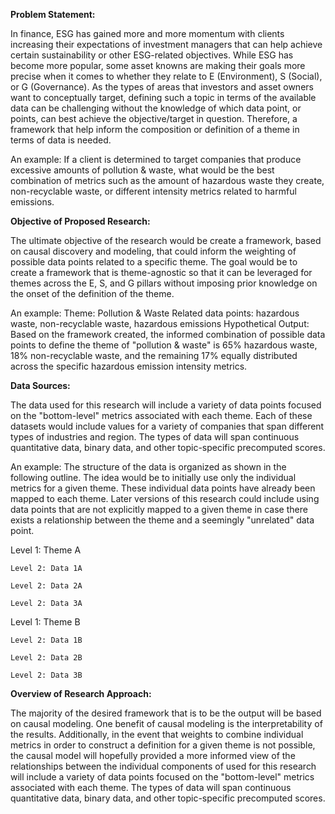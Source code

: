 **Problem Statement:**

In finance, ESG has gained more and more momentum with clients increasing their expectations of investment managers that can help achieve certain sustainability or other ESG-related objectives. While ESG has become more popular, some asset knowns are making their goals more precise when it comes to whether they relate to E (Environment), S (Social), or G (Governance). As the types of areas that investors and asset owners want to conceptually target, defining such a topic in terms of the available data can be challenging without the knowledge of which data point, or points, can best achieve the objective/target in question. Therefore, a framework that help inform the composition or definition of a theme in terms of data is needed.

An example: If a client is determined to target companies that produce excessive amounts of pollution & waste, what would be the best combination of metrics such as the amount of hazardous waste they create, non-recyclable waste, or different intensity metrics related to harmful emissions.

**Objective of Proposed Research:**

The ultimate objective of the research would be create a framework, based on causal discovery and modeling, that could inform the weighting of possible data points related to a specific theme. The goal would be to create a framework that is theme-agnostic so that it can be leveraged for themes across the E, S, and G pillars without imposing prior knowledge on the onset of the definition of the theme.

An example: Theme: Pollution & Waste Related data points: hazardous waste, non-recyclable waste, hazardous emissions Hypothetical Output: Based on the framework created, the informed combination of possible data points to define the theme of "pollution & waste" is 65% hazardous waste, 18% non-recyclable waste, and the remaining 17% equally distributed across the specific hazardous emission intensity metrics.

**Data Sources:**

The data used for this research will include a variety of data points focused on the "bottom-level" metrics associated with each theme. Each of these datasets would include values for a variety of companies that span different types of industries and region. The types of data will span continuous quantitative data, binary data, and other topic-specific precomputed scores.

An example: The structure of the data is organized as shown in the following outline. The idea would be to initially use only the individual metrics for a given theme. These individual data points have already been mapped to each theme. Later versions of this research could include using data points that are not explicitly mapped to a given theme in case there exists a relationship between the theme and a seemingly "unrelated" data point. 

Level 1: Theme A

    Level 2: Data 1A
    
    Level 2: Data 2A
    
    Level 2: Data 3A


Level 1: Theme B

    Level 2: Data 1B
    
    Level 2: Data 2B
    
    Level 2: Data 3B

**Overview of Research Approach:**

The majority of the desired framework that is to be the output will be based on causal modeling. One benefit of causal modeling is the interpretability of the results. Additionally, in the event that weights to combine individual metrics in order to construct a definition for a given theme is not possible, the causal model will hopefully provided a more informed view of the relationships between the individual components of  used for this research will include a variety of data points focused on the "bottom-level" metrics associated with each theme. The types of data will span continuous quantitative data, binary data, and other topic-specific precomputed scores.
